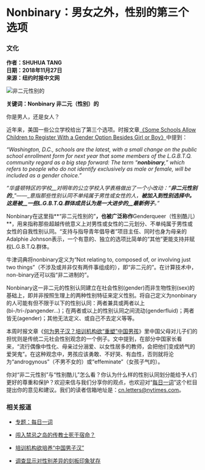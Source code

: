 # Nonbinary：男女之外，性别的第三个选项

### 文化

**作者：SHUHUA TANG**  
**日期：2018年11月27日**  
**来源：纽约时报中文网**  

![非二元性别的](https://static01.nyt.com/images/2018/11/25/opinion/sunday/25fausto-sterling/merlin_145897476_60e60b76-d239-4a2f-83fa-17c1f8732a9a-master1050.jpg)

**关键词：Nonbinary 非二元（性别）的**

你是男人，还是女人？

近年来，美国一些公立学校给出了第三个选项。时报文章[《Some Schools Allow Children to Register With a Gender Option Besides Girl or Boy》](https://www.nytimes.com/2018/11/19/well/family/some-schools-allow-children-to-register-with-a-gender-option-besides-girl-or-boy.html?action=click&module=Discovery&pgtype=Homepage)中提到：

_“Washington, D.C., schools are the latest, with a small change on the public school enrollment form for next year that some members of the L.G.B.T.Q. community regard as a big step forward: The term “_**_nonbinary_**_,” which refers to people who do not identify exclusively as male or female, will be included as a gender choice.”_

_“华盛顿特区的学校__对明年的公立学校入学表格做出了一个小改动：“_**_非二元性别的_**_”——__意指那些性别认同不单纯属于男性或女性的人，__被加入到性别选择中。这是被__一些L.G.B.T.Q.群体成员认为是一大进步的__最新例子__。”_

Nonbinary在这里指**“非二元性别的”**，也被广泛称作**Genderqueer（性别酷儿）**，用来指称那些超越传统意义上对男性或女性的二元划分、不单纯属于男性或女性的自我性别认同。“支持与指导青年倡导者”项目主任、同时也身为母亲的Adalphie Johnson表示，一个有意的、独立的选项比简单的“其他”更能支持并赋权L.G.B.T.Q.群体。

牛津词典将nonbinary定义为“Not relating to, composed of, or involving just two things”（不涉及或并非仅有两件事组成的），即“非二元的”。在计算技术中，non-binary还可以指“非二进制的”。

Nonbinary这一非二元的性别认同建立在社会性别(gender)而非生物性别(sex)的基础上，即并非按照生理上的两种性别特征来定义性别。将自己定义为nonbinary的人可能有但不限于以下的性别认同：两者兼具或两者以上(bi-/tri-/pangender…)；在两者或以上的性别认同之间流动(genderfluid)；两者皆无(agender)；其他无法定义、或自己不去定义等等。

本周时报文章《[何为男子汉？培训机构欲“重塑”中国男孩](https://cn.nytimes.com/china/20181126/china-boys-men-school/)》里中国父母对儿子们的担忧则是传统二元社会性别观念的一个例子。文中提到，在部分中国家长看来，“流行偶像中性化、母亲过分溺爱、以女性居多的教师，会把他们变成娇气的爱哭鬼”。在这种观念中，男孩应该勇敢、不好哭、有血性，否则就将沦为“androgynous”（不男不女的）或“effeminate”（女孩子气的）。

你对“非二元性别”与“性别酷儿”怎么看？你认为什么样的性别认同划分能给予人们更好的尊重和保护？欢迎来信与我们分享你的观点，也欢迎对“[每日一词](https://cn.nytimes.com/topic/20161009/word-of-the-day-topic/)”这个栏目提出你的意见和建议。我们的读者信箱地址是：cn.letters@nytimes.com。

### 相关报道

- [专题：每日一词](http://cn.nytimes.com/topic/20161009/word-of-the-day-topic/)

- [闯入禁忌之岛的传教士死于宿命？](https://static01.nyt.com/images/2018/11/24/world/24andaman-2-print/24indiamurder1-thumbLarge.jpg)

- [培训机构欲培养“中国男子汉”](https://static01.nyt.com/images/2018/11/23/business/23chinamale-3-print/00chinamale-1-thumbLarge.jpg)

- [调查显示对性别差异的刻板印象犹存](https://static01.nyt.com/images/2017/12/08/books/cn-up/cn-up-thumbLarge.jpg)